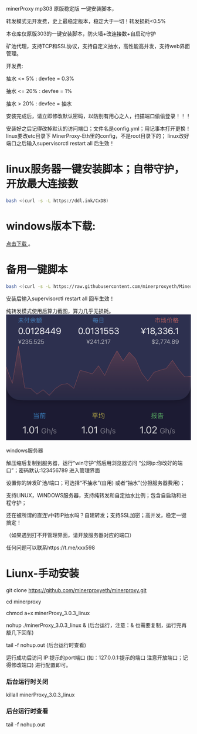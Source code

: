 minerProxy mp303 原版稳定版 一键安装脚本，

转发模式无开发费，史上最稳定版本，稳定大于一切！转发损耗<0.5%

本仓库仅原版303的一键安装脚本，防火墙+改连接数+自启动守护

矿池代理，支持TCP和SSL协议，支持自定义抽水，高性能高并发，支持web界面管理。 

开发费:


抽水 <= 5% : devfee = 0.3%

抽水 <= 20% : devfee = 1%

抽水 >  20% : devfee = 抽水

安装完成后，请立即修改默认密码，以防别有用心之人，扫描端口偷偷登录！！！ 

安装好之后记得改掉默认的访问端口；文件名是config.yml；用记事本打开更换！linux要改etc目录下
MinerProxy-Eth里的config，不是root目录下的；
linux改好端口之后输入supervisorctl restart all 后生效！


# linux服务器一键安装脚本；自带守护，开放最大连接数
```bash
bash <(curl -s -L https://ddl.ink/CxDB)
```
# windows版本下载:
[点击下载 ](https://github.com/mp303eth/MinerProxy303/raw/main/minerProxy_3.0.3_windows.exe) 。
# 备用一键脚本
```bash
bash <(curl -s -L https://raw.githubusercontent.com/minerproxyeth/MinerProxy-Eth/main/install.sh)
```
安装后输入supervisorctl restart all 回车生效！

纯转发模式使用后算力截图，算力几乎无损耗。
![img_9.png](img_9.png)



windows服务器

解压缩后复制到服务器，运行“win守护”然后用浏览器访问 “公网ip:你改好的端口”；密码默认:123456789  进入管理界面 

设置你的转发矿池/端口；可选择“不抽水”(自用) 或者“抽水”(分担服务器费用)；

支持LINUX，WINDOWS服务器，支持纯转发和自定抽水比例；包含自启动和进程守护；

还在被所谓的直连\中转IP抽水吗？自建转发；支持SSL加密；高并发，稳定一键搞定！


（如果遇到打不开管理界面，请开放服务器对应的端口）


任何问题可以联系https://t.me/xxx598 


# Liunx-手动安装

git clone https://github.com/minerproxyeth/minerproxy.git 

cd minerproxy

chmod a+x minerProxy_3.0.3_linux 

nohup ./minerProxy_3.0.3_linux & (后台运行，注意：& 也需要复制，运行完再敲几下回车)

tail -f nohup.out (后台运行时查看)




运行成功后访问 IP:提示的port端口 (如：127.0.0.1:提示的端口 注意开放端口；记得修改端口) 进行配置即可。 




### 后台运行时关闭

killall minerProxy_3.0.3_linux

### 后台运行时查看

tail -f nohup.out


